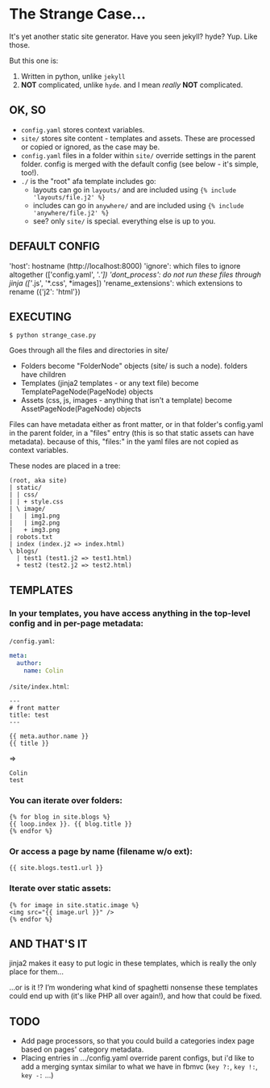 The Strange Case...
===================

It's yet another static site generator.  Have you seen jekyll?  hyde?  Yup.  Like those.

But this one is:

1) Written in python, unlike `jekyll`
2) **NOT** complicated, unlike `hyde`.  and I mean *really* **NOT** complicated.


OK, SO
-------

* `config.yaml` stores context variables.
* `site/` stores site content - templates and assets.  These are processed or copied or ignored, as the case may be.
* `config.yaml` files in a folder within `site/` override settings in the parent folder.  config is merged with the default config (see below - it's simple, too!).
* `./` is the "root" afa template includes go:
  * layouts can go in `layouts/` and are included using `{% include 'layouts/file.j2' %}`
  * includes can go in `anywhere/` and are included using `{% include 'anywhere/file.j2' %}`
  * see? only `site/` is special.  everything else is up to you.


DEFAULT CONFIG
--------------

'host': hostname (http://localhost:8000)
'ignore': which files to ignore altogether (['config.yaml', '.*'])
'dont_process': do not run these files through jinja (['*.js', '*.css', *images])
'rename_extensions': which extensions to rename ({'j2': 'html'})


EXECUTING
---------

`$ python strange_case.py`

Goes through all the files and directories in site/

* Folders become "FolderNode" objects (site/ is such a node).  folders have children
* Templates (jinja2 templates - or any text file) become TemplatePageNode(PageNode) objects
* Assets (css, js, images - anything that isn't a template) become AssetPageNode(PageNode) objects


Files can have metadata either as front matter, or in that folder's config.yaml in the parent folder, in a "files" entry (this is so that static assets can have metadata).  because of this, "files:" in the yaml files are not copied as context variables.


These nodes are placed in a tree:

    (root, aka site)
    | static/
    | | css/
    | | + style.css
    | \ image/
    |   | img1.png
    |   | img2.png
    |   + img3.png
    | robots.txt
    | index (index.j2 => index.html)
    \ blogs/
      | test1 (test1.j2 => test1.html)
      + test2 (test2.j2 => test2.html)


TEMPLATES
---------

### In your templates, you have access anything in the top-level config and in per-page metadata:

`/config.yaml`:

``` yaml
meta:
  author:
    name: Colin
```

`/site/index.html`:

``` jinja
---
# front matter
title: test
---

{{ meta.author.name }}
{{ title }}
```

=>

    Colin
    test


### You can iterate over folders:

``` jinja
{% for blog in site.blogs %}
{{ loop.index }}. {{ blog.title }}
{% endfor %}
```

### Or access a page by name (filename w/o ext):

``` jinja
{{ site.blogs.test1.url }}
```

### Iterate over static assets:

``` jinja
{% for image in site.static.image %}
<img src="{{ image.url }}" />
{% endfor %}
```

AND THAT'S IT
-------------

jinja2 makes it easy to put logic in these templates, which is really the only place for them...

...or is it !?  I’m wondering what kind of spaghetti nonsense these templates could end up with (it's like PHP all over again!), and how that could be fixed.


TODO
----

* Add page processors, so that you could build a categories index page based on pages' category metadata.
* Placing entries in .../config.yaml override parent configs, but i'd like to add a merging syntax similar to what we have in fbmvc (`key ?:`, `key !:`, `key -:` ...)
